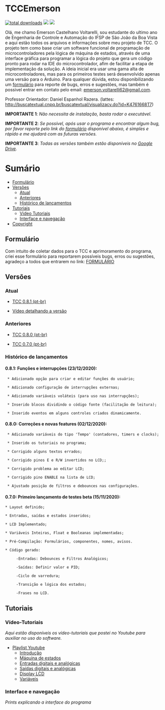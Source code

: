 # TCCEmerson

[![total downloads](https://img.shields.io/github/downloads/EmersonCV/TCCEmerson/total)](https://github.com/EmersonCV/TCCEmerson/releases) ![](https://img.shields.io/badge/Email-emerson.voltarelli62%40gmail.com-green) ![](https://img.shields.io/badge/Versão-0.8.1_Beta-yellow)

Olá, me chamo Emerson Castelhano Voltarelli, sou estudante do ultimo ano de Engenharia de Controle e Automação do IFSP de São João da Boa Vista e aqui estão todos os arquivos e informações sobre meu projeto de TCC. O projeto tem como base criar um software funcional de programação de microcontroladores pela lógica de máquina de estados, através de uma interface gráfica para programar a lógica do projeto que gera um código pronto para rodar na IDE do microcontrolador, afim de facilitar a etapa de implementação da solução. A ideia inicial era usar uma gama alta de microcontroladores, mas para os primeiros testes será desenvolvido apenas uma versão para o Arduino. Para qualquer dúvida, estou disponibilizando um [formulário](#formulário) para reporte de bugs, erros e sugestões, mas também é possivel entrar em contato pelo email: emerson.voltarelli62@gmail.com.

Professor Orientador: Daniel Espanhol Razera. (lattes: http://buscatextual.cnpq.br/buscatextual/visualizacv.do?id=K4761668T7)

**IMPORTANTE 1**: *Não necessita de instalação, basta rodar o executável.*

**IMPORTANTE 2**: *Se possível, após usar o programa e encontrar algum bug, por favor reporte pelo link do [formulário](#formulário) disponível abaixo, é simples e rápido e me ajudará com as futuras versões.*

**IMPORTANTE 3**: *Todas as versões também estão disponíveis no [Google Drive](https://drive.google.com/drive/folders/1UCouTdIfPdof5EfPR2Y5R4nd5PCfJvNz?usp=sharing).*

# Sumário

<!--toc-start-->
* [Formulário](#formulário)
* [Versões](#versões)
  * [Atual](#atual)
  * [Anteriores](#anteriores)
  * [Histórico de lançamentos](#histórico-de-lançamentos)
* [Tutoriais](#tutoriais)
  * [Video Tutoriais](#vídeo-tutoriais)
  * [Interface e navegação](#interface-e-navegação)
* [Copyright](https://github.com/EmersonCV/TCCEmerson/blob/master/LICENSE)
<!--toc-end-->

## Formulário

Com intuito de coletar dados para o TCC e aprimoramento do programa, criei esse formulário para reportarem possíveis bugs, erros ou sugestões, agradeço a todos que entrarem no link: [FORMULÁRIO](https://forms.gle/rHGeHskT5XBgKVj29)

## Versões

### Atual

* [TCC 0.8.1 (pt-br)](https://github.com/EmersonCV/TCCEmerson/releases/tag/v0.8.1-beta-(ptBR))

* [Vídeo detalhando a versão]()

### Anteriores

* [TCC 0.8.0 (pt-br)](https://github.com/EmersonCV/TCCEmerson/releases/tag/v0.8.0-beta-(ptBR))

* [TCC 0.7.0 (pt-br)](https://github.com/EmersonCV/TCCEmerson/releases/tag/v0.7.0-beta-(ptBR))

### Histórico de lançamentos

#### 0.8.1: Funções e interrupções (23/12/2020):

     * Adicionado opção para criar e editar funções do usuário;
     
     * Adicionado configuração de interrupções externas;
     
     * Adicionado variáveis voláteis (para uso nas interrupções);
     
     * Inserido blocos dividindo o código fonte (facilitação de leitura);
     
     * Inserido eventos em alguns controles criados dinamicamente.

#### 0.8.0: Correções e novas features (02/12/2020):

     * Adicionado variáveis do tipo 'Tempo' (contadores, timers e clocks);
     
     * Inserido os tutoriais no programa;
     
     * Corrigido alguns textos errados;
     
     * Corrigido pinos E e R/W invertidos no LCD;;
     
     * Corrigido problema ao editar LCD;
     
     * Corrigido pino ENABLE na lista de LCD;
     
     * Ajustado posição de filtros e debounces nas configurações.

#### 0.7.0: Primeiro lançamento de testes beta (15/11/2020):

    * Layout definido;
  
    * Entradas, saídas e estados inseridos;
  
    * LCD Implementado;
  
    * Variáveis Inteiras, Float e Booleanas implementadas;
  
    * Pré-Compilação: Formulários, componentes, nomes, avisos.
  
    * Código gerado:
  
         -Entradas: Debounces e Filtros Analógicos;
       
         -Saídas: Definir valor e PID;
       
         -Ciclo de varredura;
       
         -Transição e lógica dos estados;
       
         -Frases no LCD.
         
         
## Tutoriais

### Vídeo-Tutoriais

*Aqui estão disponíveis os vídeo-tutoriais que postei no Youtube para auxiliar no uso do software.*

* [Playlist Youtube](https://www.youtube.com/playlist?list=PL3qKEtYRgLbeH7AN0ey96xThbChCQA10R)
    * [Introdução](https://youtu.be/DZ-aSdm23UY)
    * [Máquina de estados](https://www.youtube.com/watch?v=a5DeDrkABXk&t)
    * [Entradas digitais e analógicas](https://youtu.be/d337311d_B0)
    * [Saídas digitais e analógicas](https://www.youtube.com/watch?v=x7HS153erTk)
    * [Display LCD](https://www.youtube.com/watch?v=UwaOMptXVWg)
    * [Variáveis](https://www.youtube.com/watch?v=LftITC0HxAc&t)
  
### Interface e navegação

*Prints explicando a interface do programa*
